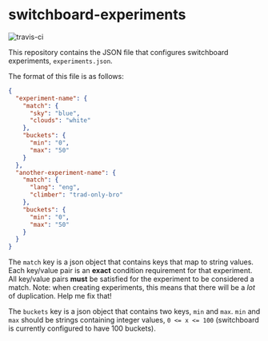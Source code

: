 # switchboard-experiments
![travis-ci](https://travis-ci.org/mozilla-services/switchboard-experiments.svg?branch=master)

This repository contains the JSON file that configures switchboard experiments, `experiments.json`.

The format of this file is as follows:

```json
{
  "experiment-name": {
    "match": {
      "sky": "blue",
      "clouds": "white"
    },
    "buckets": {
      "min": "0",
      "max": "50"
    }
  },
  "another-experiment-name": {
    "match": {
      "lang": "eng",
      "climber": "trad-only-bro"
    },
    "buckets": {
      "min": "0",
      "max": "50"
    }
  }
}
```

The `match` key is a json object that contains keys that map to string values.
Each key/value pair is an **exact** condition requirement for that experiment.
All key/value pairs **must** be satisfied for the experiment to be considered a match. Note: when creating experiments, this means that there will be a *lot* of duplication. Help me fix that!

The `buckets` key is a json object that contains two keys, `min` and `max`.
`min` and `max` should be strings containing integer values, `0 <= x <= 100`
(switchboard is currently configured to have 100 buckets).
